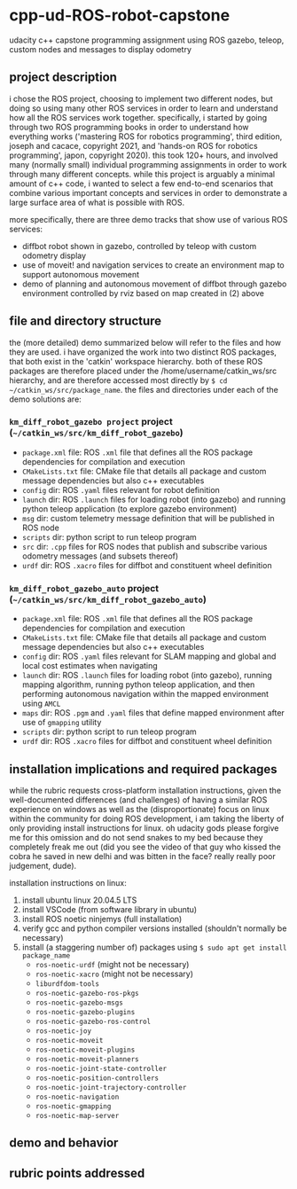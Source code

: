 # cpp-ud-ROS-robot-capstone
udacity c++ capstone programming assignment using ROS gazebo, teleop, custom nodes and messages to display odometry

## project description
i chose the ROS project, choosing to implement two different nodes, but doing so using many other ROS services in order to learn and understand how all the ROS services work together.  specifically, i started by going through two ROS programming books in order to understand how everything works ('mastering ROS for robotics programming', third edition, joseph and cacace, copyright 2021, and 'hands-on ROS for robotics programming', japon, copyright 2020). this took 120+ hours, and involved many (normally small) individual programming assignments in order to work through many different concepts.  while this project is arguably a minimal amount of c++ code, i wanted to select a few end-to-end scenarios that combine various important  concepts and services in order to demonstrate a large surface area of what is possible with ROS. 

more specifically, there are three demo tracks that show use of various ROS services:
* diffbot robot shown in gazebo, controlled by teleop with custom odometry display
* use of moveit! and navigation services to create an environment map to support autonomous movement 
* demo of planning and autonomous movement of diffbot through gazebo environment controlled by rviz based on map created in (2) above 

## file and directory structure
the (more detailed) demo summarized below will refer to the files and how they are used. i have organized the work into two distinct ROS packages, that both exist in the 'catkin' workspace hierarchy. both of these ROS packages are therefore placed under the /home/username/catkin_ws/src hierarchy, and are therefore accessed most directly by `$ cd ~/catkin_ws/src/package_name`. 
the files and directories under each of the demo solutions are:
### `km_diff_robot_gazebo project` project (`~/catkin_ws/src/km_diff_robot_gazebo`)
* `package.xml` file: ROS `.xml` file that defines all the ROS package dependencies for compilation and execution
* `CMakeLists.txt` file: CMake file that details all package and custom message dependencies but also c++ executables
* `config` dir: ROS `.yaml` files relevant for robot definition
* `launch` dir: ROS `.launch` files for loading robot (into gazebo) and running python teleop application (to explore gazebo environment)
* `msg` dir: custom telemetry message definition that will be published in ROS node
* `scripts` dir: python script to run teleop program
* `src` dir: `.cpp` files for ROS nodes that publish and subscribe various odometry messages (and subsets thereof)
* `urdf` dir: ROS `.xacro` files for diffbot and constituent wheel definition

### `km_diff_robot_gazebo_auto` project (`~/catkin_ws/src/km_diff_robot_gazebo_auto`)
* `package.xml` file: ROS `.xml` file that defines all the ROS package dependencies for compilation and execution
* `CMakeLists.txt` file: CMake file that details all package and custom message dependencies but also c++ executables
* `config` dir: ROS `.yaml` files relevant for SLAM mapping and global and local cost estimates when navigating
* `launch` dir: ROS `.launch` files for loading robot (into gazebo), running mapping algorithm, running python teleop application, and then performing autonomous navigation within the mapped environment using `AMCL`
* `maps` dir: ROS `.pgm` and `.yaml` files that define mapped environment after use of `gmapping` utility
* `scripts` dir: python script to run teleop program
* `urdf` dir: ROS `.xacro` files for diffbot and constituent wheel definition

## installation implications and required packages
while the rubric requests cross-platform installation instructions, given the well-documented differences (and challenges) of having a similar ROS experience on windows as well as the (disproportionate) focus on linux within the community for doing ROS development, i am taking the liberty of only providing install instructions for linux.  oh udacity gods please forgive me for this omission and do not send snakes to my bed because they completely freak me out (did you see the video of that guy who kissed the cobra he saved in new delhi and was bitten in the face? really really poor judgement, dude). 

installation instructions on linux:
1. install ubuntu linux 20.04.5 LTS 
2. install VSCode (from software library in ubuntu)
3. install ROS noetic ninjemys (full installation)
4. verify gcc and python compiler versions installed (shouldn't normally be necessary)
5. install (a staggering number of) packages using `$ sudo apt get install package_name`
   - `ros-noetic-urdf` (might not be necessary)
   - `ros-noetic-xacro` (might not be necessary)
   - `liburdfdom-tools`
   - `ros-noetic-gazebo-ros-pkgs`
   - `ros-noetic-gazebo-msgs`
   - `ros-noetic-gazebo-plugins`
   - `ros-noetic-gazebo-ros-control`
   - `ros-noetic-joy`
   - `ros-noetic-moveit`
   - `ros-noetic-moveit-plugins`
   - `ros-noetic-moveit-planners`
   - `ros-noetic-joint-state-controller`
   - `ros-noetic-position-controllers`
   - `ros-noetic-joint-trajectory-controller`
   - `ros-noetic-navigation`
   - `ros-noetic-gmapping`
   - `ros-noetic-map-server`

## demo and behavior



## rubric points addressed




